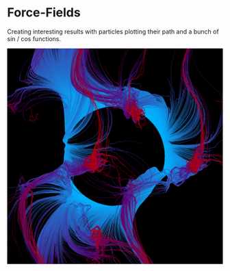 # Force-Fields
Creating interesting results with particles plotting their path and a bunch of sin / cos functions.


![alt text](/Line-002278.png "Logo Title Text 1")
